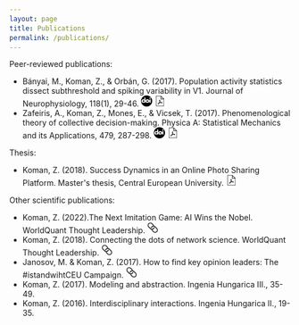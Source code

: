 ```yaml
---
layout: page
title: Publications
permalink: /publications/
---
```


Peer-reviewed publications:
* Bányai, M., Koman, Z., & Orbán, G. (2017). Population activity statistics dissect subthreshold and spiking variability in V1. Journal of Neurophysiology, 118(1), 29-46. [<img width="20px" src="/assets/doi.png">](https://doi.org/10.1152/jn.00931.2016) [<img width="20px" src="/assets/pdf.png">](/assets/population_activity.pdf)
* Zafeiris, A., Koman, Z., Mones, E., & Vicsek, T. (2017). Phenomenological theory of collective decision-making. Physica A: Statistical Mechanics and its Applications, 479, 287-298. [<img width="20px" src="/assets/doi.png">](https://doi.org/10.1016/j.physa.2017.02.026) [<img width="20px" src="/assets/pdf.png">](/assets/collective_decisions.pdf)



Thesis:
* Koman, Z. (2018). Success Dynamics in an Online Photo Sharing Platform. Master's thesis, Central European University. [<img width="20px" src="/assets/pdf.png">](/assets/success_dynamics.pdf)



Other scientific publications:
* Koman, Z. (2022).The Next Imitation Game: AI Wins the Nobel. WorldQuant Thought Leadership. [<img width="20px" src="/assets/url.png">](https://www.worldquant.com/ideas/the-next-imitation-game-ai-wins-the-nobel/)
* Koman, Z. (2018). Connecting the dots of network science. WorldQuant Thought Leadership. [<img width="20px" src="/assets/url.png">](https://www.worldquant.com/ideas/connecting-the-dots-of-network-science/)
* Janosov, M. & Koman, Z. (2017). How to find key opinion leaders: The #istandwihtCEU Campaign. [<img width="20px" src="/assets/url.png">](https://networkdatascience.ceu.edu/article/2017-06-19/how-find-key-opinion-leaders-istandwithceu-campaign)
* Koman, Z. (2017). Modeling and abstraction. Ingenia Hungarica III., 35-49.
* Koman, Z. (2016). Interdisciplinary interactions. Ingenia Hungarica II., 19-35.
